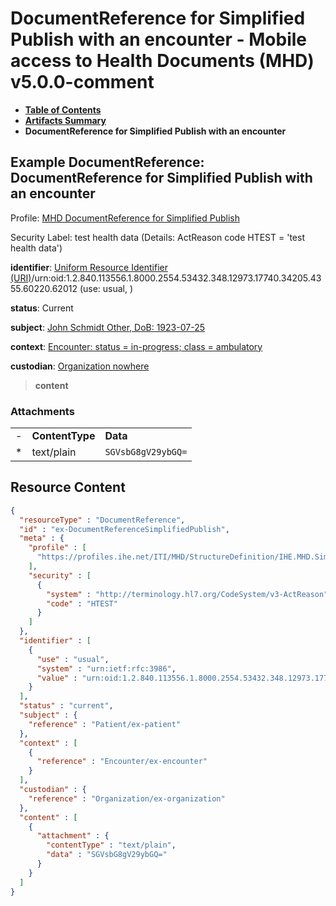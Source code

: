 # DocumentReference for Simplified Publish with an encounter - Mobile access to Health Documents (MHD) v5.0.0-comment

* [**Table of Contents**](toc.md)
* [**Artifacts Summary**](artifacts.md)
* **DocumentReference for Simplified Publish with an encounter**

## Example DocumentReference: DocumentReference for Simplified Publish with an encounter

Profile: [MHD DocumentReference for Simplified Publish](StructureDefinition-IHE.MHD.SimplifiedPublish.DocumentReference.md)

Security Label: test health data (Details: ActReason code HTEST = 'test health data')

**identifier**: [Uniform Resource Identifier (URI)](http://terminology.hl7.org/6.5.0/NamingSystem-uri.html)/urn:oid:1.2.840.113556.1.8000.2554.53432.348.12973.17740.34205.4355.60220.62012 (use: usual, )

**status**: Current

**subject**: [John Schmidt Other, DoB: 1923-07-25](Patient-ex-patient.md)

**context**: [Encounter: status = in-progress; class = ambulatory](Encounter-ex-encounter.md)

**custodian**: [Organization nowhere](Organization-ex-organization.md)

> **content**

### Attachments

| | | |
| :--- | :--- | :--- |
| - | **ContentType** | **Data** |
| * | text/plain | `SGVsbG8gV29ybGQ=` |




## Resource Content

```json
{
  "resourceType" : "DocumentReference",
  "id" : "ex-DocumentReferenceSimplifiedPublish",
  "meta" : {
    "profile" : [
      "https://profiles.ihe.net/ITI/MHD/StructureDefinition/IHE.MHD.SimplifiedPublish.DocumentReference"
    ],
    "security" : [
      {
        "system" : "http://terminology.hl7.org/CodeSystem/v3-ActReason",
        "code" : "HTEST"
      }
    ]
  },
  "identifier" : [
    {
      "use" : "usual",
      "system" : "urn:ietf:rfc:3986",
      "value" : "urn:oid:1.2.840.113556.1.8000.2554.53432.348.12973.17740.34205.4355.60220.62012"
    }
  ],
  "status" : "current",
  "subject" : {
    "reference" : "Patient/ex-patient"
  },
  "context" : [
    {
      "reference" : "Encounter/ex-encounter"
    }
  ],
  "custodian" : {
    "reference" : "Organization/ex-organization"
  },
  "content" : [
    {
      "attachment" : {
        "contentType" : "text/plain",
        "data" : "SGVsbG8gV29ybGQ="
      }
    }
  ]
}

```
